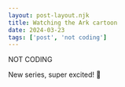 ```yaml
---
layout: post-layout.njk
title: Watching the Ark cartoon
date: 2024-03-23
tags: ['post', 'not coding']
---
```

<!-- Excerpt Start -->
NOT CODING
<!-- Excerpt End -->

New series, super excited! 🦖
